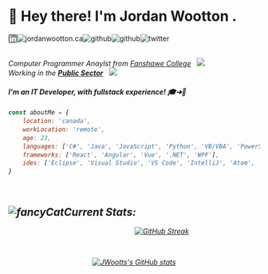 # 👋 Hey there! I'm Jordan Wootton . 
<a href='https://www.linkedin.com/in/jordanwootton/'><img align='left' alt="linkedin" src="./assets/linkedin.svg" height='18px'/></a>
<a href='https://jordanwootton.ca/#/'><img align='left' alt="jordanwootton.ca" src="https://img.shields.io/website?url=https%3A%2F%2Fjordanwootton.ca" height='18px'/></a>
<a href='https://github.com/JWootts'><img align='left' alt="github" src="https://img.shields.io/github/followers/jwootts?style=social" height='18px'/></a>
<a href='https://github.com/JWootts'><img align='left' alt="github" src="https://img.shields.io/github/stars/jwootts?style=social" height='18px'/></a>
<a href='https://mobile.twitter.com/jordanwootton_'><img align='left' alt="twitter" src="https://img.shields.io/twitter/follow/jordanwootton_?style=social" height='18px'/></a>
<br />
<br />
<p><em>Computer Programmer Anaylst from <a href="https://www.fanshawec.ca/">Fanshawe College</a>&nbsp;&nbsp;&nbsp;<img src="https://upload.wikimedia.org/wikipedia/en/thumb/a/a9/Fanshawe_College_Logo_vecotrized.svg/1200px-Fanshawe_College_Logo_vecotrized.svg.png" width="20">
<br />Working in the <b><ins>Public Sector</ins></b>&nbsp;&nbsp;&nbsp;<img src="https://upload.wikimedia.org/wikipedia/commons/thumb/c/cf/Flag_of_Canada.svg/2560px-Flag_of_Canada.svg.png" width="20"></p>
<h4> I'm an IT Developer, with fullstack experience! 🎓➜🏢 </h4>

```javascript
const aboutMe = {
	location: 'canada',
	workLocation: 'remote',
	age: 23,
	languages: ['C#', 'Java', 'JavaScript', 'Python', 'VB/VBA', 'PowerShell'],
	frameworks: ['React', 'Angular', 'Vue', '.NET', 'WPF'],
	ides: ['Eclipse', 'Visual Studio', 'VS Code', 'IntelliJ', 'Atom', 'PyCharm']
}
```

</br>

<h2><img align='left' alt="fancyCat" src="https://cdn.discordapp.com/emojis/1013540815999602800.gif?size=96&quality=lossless" height='50px'/>Current Stats: <br /></h2>

<div align='middle'>

[![GitHub Streak](https://streak-stats.demolab.com/?user=JWootts&theme=dark&background=1a1b27)](https://github.com/JWootts)

</br>

[![JWootts's GitHub stats](https://github-readme-stats.vercel.app/api?username=JWootts&count_private=true&show_icons=true&theme=tokyonight)](https://github.com/JWootts)

</div>